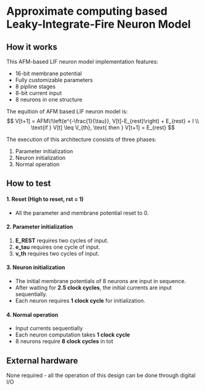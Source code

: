 <!---

This file is used to generate your project datasheet. Please fill in the information below and delete any unused
sections.

You can also include images in this folder and reference them in the markdown. Each image must be less than
512 kb in size, and the combined size of all images must be less than 1 MB.
-->
# Approximate computing based Leaky-Integrate-Fire Neuron Model

## How it works
This AFM-based LIF neuron model implementation features:
- 16-bit membrane potential
- Fully customizable parameters
- 8 pipline stages
- 8-bit current input
- 8 neurons in one structure

The equition of AFM based LIF neuron model is:
$$ 
V[t+1] = AFM\!\left(e^{-\frac{1}{\tau}}, V[t]-E_{rest}\right) + E_{rest} + I \\
\text{if } V[t] \leq V_{th}, \text{ then } V[t+1] = E_{rest}
$$

The execution of this architecture consists of three phases:
1. Parameter initialization  
2. Neuron initialization  
3. Normal operation  

## How to test

#### 1. Reset (High to reset, rst = 1)

- All the parameter and membrane potential reset to 0.

#### 2. Parameter initialization  
1. **E_REST** requires two cycles of input.  
2. **e_tau** requires one cycle of input.
3. **v_th** requires two cycles of input.  

#### 3. Neuron initialization  
- The initial membrane potentials of 8 neurons are input in sequence.  
- After waiting for **2.5 clock cycles**, the initial currents are input sequentially.
- Each neuron requires **1 clock cycle** for initialization.

#### 4. Normal operation
- Input currents sequentially  
- Each neuron computation takes **1 clock cycle**  
- 8 neurons require **8 clock cycles** in tot

## External hardware
None required - all the operation of this design can be done through digital I/O
